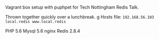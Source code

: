 Vagrant box setup with puphpet for Tech Nottingham Redis Talk.

Thrown together quickly over a lunchbreak.
g
Hosts file:
`192.168.56.103 local.redis www.local.redis`

PHP 5.6
Mysql 5.6
nginx
Redis 2.8.4